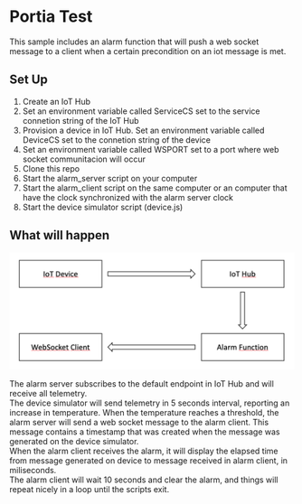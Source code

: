 # Portia Test  


This sample includes an alarm function that will push a web socket message to a client when a certain precondition on an iot message is met.

## Set Up

1. Create an IoT Hub
2. Set an environment variable called ServiceCS set to the service connetion string of the IoT Hub
3. Provision a device in IoT Hub. Set an environment variable called DeviceCS set to the connetion string of the device
4. Set an environment variable called WSPORT set to a port where web socket communitacion will occur
5. Clone this repo 
6. Start the alarm_server script on your computer
7. Start the alarm_client script on the same computer or an computer that have the clock synchronized with the alarm server clock
8. Start the device simulator script (device.js)

## What will happen  

![](img.png)

The alarm server subscribes to the default endpoint in IoT Hub and will receive all telemetry.  
The device simulator will send telemetry in 5 seconds interval, reporting an increase in temperature. When the temperature reaches a threshold, the alarm server will send a web socket message to the alarm client. This message contains a timestamp that was created when the message was generated on the device simulator.  
When the alarm client receives the alarm, it will display the elapsed time from message generated on device to message received in alarm client, in miliseconds.  
The alarm client will wait 10 seconds and clear the alarm, and things will repeat nicely in a loop until the scripts exit.


